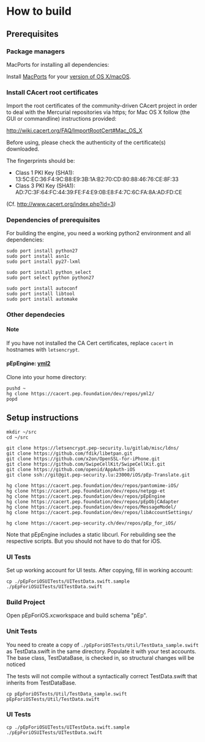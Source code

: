 # How to build

## Prerequisites

### Package managers

MacPorts for installing all dependencies:

Install [MacPorts](https://www.macports.org/) for your
[version of OS X/macOS](https://www.macports.org/install.php).

### Install CAcert root certificates

Import the root certificates of the community-driven CAcert project
in order to deal with the Mercurial repositories via https; for Mac
OS X follow (the GUI or commandline) instructions provided:

http://wiki.cacert.org/FAQ/ImportRootCert#Mac_OS_X

Before using, please check the authenticity of the certificate(s)
downloaded.

The fingerprints should be:

* Class 1 PKI Key (SHA1): 13:5C:EC:36:F4:9C:B8:E9:3B:1A:B2:70:CD:80:88:46:76:CE:8F:33 
* Class 3 PKI Key (SHA1): AD:7C:3F:64:FC:44:39:FE:F4:E9:0B:E8:F4:7C:6C:FA:8A:AD:FD:CE

(Cf. http://www.cacert.org/index.php?id=3)

### Dependencies of prerequisites

For building the engine, you need a working python2 environment
and all dependencies:

```
sudo port install python27
sudo port install asn1c
sudo port install py27-lxml

sudo port install python_select
sudo port select python python27

sudo port install autoconf
sudo port install libtool
sudo port install automake
```

### Other dependecies

#### Note

If you have not installed the CA Cert certificates, replace `cacert` in hostnames
with `letsencrypt`.

#### pEpEngine: [yml2](https://fdik.org/yml/toolchain)

Clone into your home directory:

```
pushd ~
hg clone https://cacert.pep.foundation/dev/repos/yml2/
popd
```

## Setup instructions

```
mkdir ~/src
cd ~/src

git clone https://letsencrypt.pep-security.lu/gitlab/misc/ldns/
git clone https://github.com/fdik/libetpan.git
git clone https://github.com/x2on/OpenSSL-for-iPhone.git
git clone https://github.com/SwipeCellKit/SwipeCellKit.git
git clone https://github.com/openid/AppAuth-iOS
git clone ssh://git@git.pep-security.lu:23000/iOS/pEp-Translate.git

hg clone https://cacert.pep.foundation/dev/repos/pantomime-iOS/
hg clone https://cacert.pep.foundation/dev/repos/netpgp-et
hg clone https://cacert.pep.foundation/dev/repos/pEpEngine
hg clone https://cacert.pep.foundation/dev/repos/pEpObjCAdapter
hg clone https://cacert.pep.foundation/dev/repos/MessageModel/
hg clone https://cacert.pep.foundation/dev/repos/libAccountSettings/

hg clone https://cacert.pep-security.ch/dev/repos/pEp_for_iOS/
```

Note that pEpEngine includes a static libcurl. For
rebuilding see the respective scripts. But you should not have to do that for iOS.

### UI Tests

Set up working account for UI tests. After copying, fill in working account:

```
cp ./pEpForiOSUITests/UITestData.swift.sample ./pEpForiOSUITests/UITestData.swift
```
### Build Project

Open pEpForiOS.xcworkspace and build schema "pEp".

### Unit Tests

You need to create a copy of `./pEpForiOSTests/Util/TestData_sample.swift` as TestData.swift
in the same directory. Populate it with your test accounts. The base class, TestDataBase, is checked in,
so structural changes will be noticed

The tests will not compile without a syntactically correct TestData.swift that inherits from TestDataBase.

```
cp pEpForiOSTests/Util/TestData_sample.swift pEpForiOSTests/Util/TestData.swift
```

### UI Tests

```
cp ./pEpForiOSUITests/UITestData.swift.sample ./pEpForiOSUITests/UITestData.swift
```
